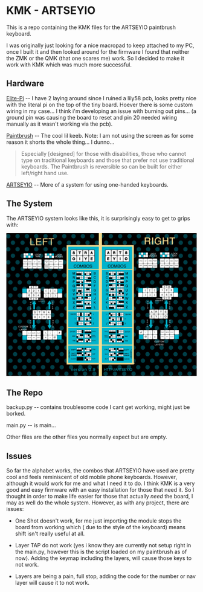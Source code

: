 # KMK - ARTSEYIO

This is a repo containing the KMK files for the ARTSEYIO paintbrush keyboard.

I was originally just looking for a nice macropad to keep attached to my PC, once I built it and then looked around for the firmware I found that neither the ZMK or the QMK (that one scares me) work. So I decided to make it work with KMK which was much more successful. 

## Hardware
[Elite-Pi](https://docs.keeb.io/elite-pi-guide) -- I have 2 laying around since I ruined a lily58 pcb, looks pretty nice with the literal pi on the top of the tiny board. Hoever there is some custom wiring in my case... I think i'm developing an issue with burning out pins... (a ground pin was causing the board to reset and pin 20 needed wiring manually as it wasn't working via the pcb).

[Paintbrush](https://keebd.com/en-gb/products/paintbrush-keyboard-kit) -- The cool lil keeb.
    Note: I am not using the screen as for some reason it shorts the whole thing... I dunno...

> Especially [designed] for those with disabilities, those who cannot type on traditional keyboards and those that prefer not use traditional keyboards. The Paintbrush is reversible so can be built for either left/right hand use.

[ARTSEYIO](https://artsey.io/) -- More of a system for using one-handed keyboards.

## The System
The ARTSEYIO system looks like this, it is surprisingly easy to get to grips  with:

![the layout and combos](images/beta090.jpg)

## The Repo
backup.py -- contains troublesome code I cant get working, might just be borked.

main.py -- is main...

Other files are the other files you normally expect but are empty.

## Issues
So far the alphabet works, the combos that ARTSEYIO have used are pretty cool and feels reminiscent of old mobile phone keyboards. However, although it would work for me and what I need it to do. I think KMK is a very good and easy firmware with an easy installation for those that need it. So I thought in order to make life easier for those that actually _need_ the board, I may as well do the whole system. However, as with any project, there are issues:

- One Shot doesn't work, for me just importing the module stops the board from working which ( due to the style of the keyboard) means shift isn't really useful at all.

- Layer TAP do not work (yes i know they are currently not setup right in the main.py, however this is the script loaded on my paintbrush as of now). Adding the keymap including the layers, will cause those keys to not work.

- Layers are being a pain, full stop, adding the code for the number or nav layer will cause it to not work.